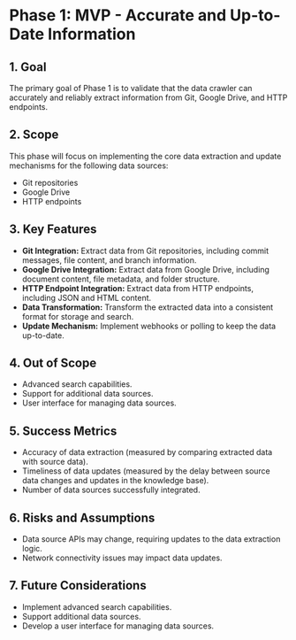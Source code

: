 # Phase 1: MVP - Accurate and Up-to-Date Information

## 1. Goal

The primary goal of Phase 1 is to validate that the data crawler can accurately and reliably extract information from Git, Google Drive, and HTTP endpoints.

## 2. Scope

This phase will focus on implementing the core data extraction and update mechanisms for the following data sources:

*   Git repositories
*   Google Drive
*   HTTP endpoints

## 3. Key Features

*   **Git Integration:** Extract data from Git repositories, including commit messages, file content, and branch information.
*   **Google Drive Integration:** Extract data from Google Drive, including document content, file metadata, and folder structure.
*   **HTTP Endpoint Integration:** Extract data from HTTP endpoints, including JSON and HTML content.
*   **Data Transformation:** Transform the extracted data into a consistent format for storage and search.
*   **Update Mechanism:** Implement webhooks or polling to keep the data up-to-date.

## 4. Out of Scope

*   Advanced search capabilities.
*   Support for additional data sources.
*   User interface for managing data sources.

## 5. Success Metrics

*   Accuracy of data extraction (measured by comparing extracted data with source data).
*   Timeliness of data updates (measured by the delay between source data changes and updates in the knowledge base).
*   Number of data sources successfully integrated.

## 6. Risks and Assumptions

*   Data source APIs may change, requiring updates to the data extraction logic.
*   Network connectivity issues may impact data updates.

## 7. Future Considerations

*   Implement advanced search capabilities.
*   Support additional data sources.
*   Develop a user interface for managing data sources.